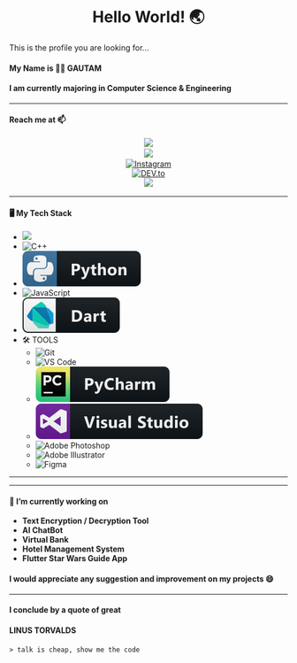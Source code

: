 ### <h1 align= "center"><b>Hello World! :earth_asia:</b></h1>

This is the profile you are looking for...

#### My Name is :man_technologist: **GAUTAM**

#### I am currently majoring in Computer Science & Engineering

<hr>

#### Reach me at 📫
<p align="center">
<a href="https://mail.google.com/mail/?view=cm&fs=1&tf=1&to=g7.gautam10@gmail.com" target="_blank"><img src="https://img.shields.io/badge/-Gmail-c14438?style=flat-square&logo=Gmail&logoColor=white&link=mailto:g7.gautam10@gmail.com" height="30"></a>
<br>
<a href="https://www.reddit.com/user/Gautam_DJG/"><img src="https://img.shields.io/badge/reddit-%23FF4500.svg?&style=for-the-badge&logo=reddit&logoColor=white"></a>
<br>
<a href="https://instagram.com/gautam.b10"><img src="https://img.shields.io/badge/Instagram-%23E4405F.svg?&style=flat-square&logo=instagram&logoColor=white" alt="Instagram" height="30"></a>
<br>
<a href="https://dev.to/magnificio777"><img src="https://img.shields.io/badge/DEV-%230A0A0A.svg?&style=flat-square&logo=DEV.to&logoColor=white" alt="DEV.to" height="30"></a>
<br>
<a href="https://discord.gg/tJEAaHU"><img src="https://img.shields.io/badge/discord-%237289DA.svg?&style=for-the-badge&logo=discord&logoColor=white" /> </a>
<br>
</p>
<hr>

#### 🖥️ My Tech Stack
-  <img src="https://img.shields.io/badge/C%20-%2300599C.svg?&style=flat-plastic&logo=c&logoColor=white" height="20"/>
-  <img alt="C++" src="https://img.shields.io/badge/-C++-00599C?style=flat-square&logo=c%2B%2B&logoColor=white" />
-  <img src="https://github.com/gautam7-github/gautam7-github/blob/master/Assets/python.svg" alt="python">
-  ![JavaScript](https://img.shields.io/badge/-JavaScript-black?style=flat-plastic&logo=javascript)
-  <img src="https://github.com/gautam7-github/gautam7-github/blob/master/Assets/dart_colour.svg" alt="dart" />
-  🛠 TOOLS
   -  ![Git](https://img.shields.io/badge/-Git-black?style=flat-square&logo=git)
   -  ![VS Code](http://img.shields.io/badge/-VS%20Code-007ACC?style=flat-square&logo=visual-studio-code&logoColor=ffffff)
   -  <img src="https://github.com/gautam7-github/gautam7-github/blob/master/Assets/jetbrains_pycharm.svg" alt="pycharm">
   -  <img src="https://github.com/gautam7-github/gautam7-github/blob/master/Assets/visualstudio.svg" alt="visualstudio">
   -  ![Adobe Photoshop](http://img.shields.io/badge/-Adobe%20Photoshop-26C9FF?style=flat-plastic&logo=adobe-photoshop&logoColor=ffffff)
   -  ![Adobe Illustrator](http://img.shields.io/badge/-Adobe%20Illustrator-FC8F30?style=flat-plastic&logo=adobe-illustrator&logoColor=ffffff)
   -  ![Figma](http://img.shields.io/badge/-Figma-30333c?style=flat-plastic&logo=figma&logoColor=white)
   
<hr>
<hr>

#### 🔭 I’m currently working on

-  **Text Encryption / Decryption Tool**
-  **AI ChatBot**
-  **Virtual Bank**
-  **Hotel Management System**
-  **Flutter Star Wars Guide App**

#### I would appreciate any suggestion and improvement on my projects 😄

<hr>

#### I conclude by a quote of great

#### LINUS TORVALDS

    > talk is cheap, show me the code
